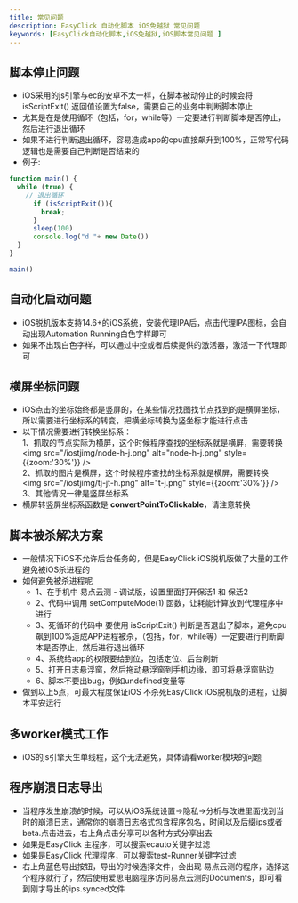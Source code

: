 ```yaml
---
title: 常见问题 
description: EasyClick 自动化脚本 iOS免越狱 常见问题 
keywords: [EasyClick自动化脚本,iOS免越狱,iOS脚本常见问题 ]
---
```


## 脚本停止问题

- iOS采用的js引擎与ec的安卓不太一样，在脚本被动停止的时候会将 isScriptExit() 返回值设置为false，需要自己的业务中判断脚本停止
- 尤其是在是使用循环（包括，for，while等）一定要进行判断脚本是否停止，然后进行退出循环
- 如果不进行判断退出循环，容易造成app的cpu直接飙升到100%，正常写代码逻辑也是需要自己判断是否结束的
- 例子:<br/>

```javascript
function main() {
  while (true) {
    // 退出循环
      if (isScriptExit()){
        break;
      }
      sleep(100)
      console.log("d "+ new Date())
  }
}

main()
```

## 自动化启动问题

- iOS脱机版本支持14.6+的iOS系统，安装代理IPA后，点击代理IPA图标，会自动出现Automation Running白色字样即可
- 如果不出现白色字样，可以通过中控或者后续提供的激活器，激活一下代理即可

## 横屏坐标问题

- iOS点击的坐标始终都是竖屏的，在某些情况找图找节点找到的是横屏坐标，所以需要进行坐标系的转变，把横坐标转换为竖坐标才能进行点击
- 以下情况需要进行转换坐标系：
  <br/>
  1、抓取的节点实际为横屏，这个时候程序查找的坐标系就是横屏，需要转换<br/>
  <img src="/iostjimg/node-h-j.png" alt="node-h-j.png" style={{zoom:'30%'}} /><br/>
  2、抓取的图片是横屏，这个时候程序查找的坐标系就是横屏，需要转换<br/>
  <img src="/iostjimg/tj-jt-h.png" alt="t-j.png" style={{zoom:'30%'}} /><br/>
  3、其他情况一律是竖屏坐标系
- 横屏转竖屏坐标系函数是 **convertPointToClickable**，请注意转换

## 脚本被杀解决方案
- 一般情况下iOS不允许后台任务的，但是EasyClick iOS脱机版做了大量的工作避免被iOS杀进程的
- 如何避免被杀进程呢
  - 1、在手机中 易点云测 - 调试版，设置里面打开保活1 和 保活2
  - 2、代码中调用 setComputeMode(1) 函数，让耗能计算放到代理程序中进行
  - 3、死循环的代码中 要使用  isScriptExit() 判断是否退出了脚本，避免cpu飙到100%造成APP进程被杀，（包括，for，while等）一定要进行判断脚本是否停止，然后进行退出循环
  - 4、系统给app的权限要给到位，包括定位、后台刷新
  - 5、打开日志悬浮窗，然后拖动悬浮窗到手机边缘，即可将悬浮窗贴边
  - 6、脚本不要出bug，例如undefined变量等
- 做到以上5点，可最大程度保证iOS 不杀死EasyClick iOS脱机版的进程，让脚本平安运行

## 多worker模式工作
- iOS的js引擎天生单线程，这个无法避免，具体请看worker模块的问题

## 程序崩溃日志导出
- 当程序发生崩溃的时候，可以从iOS系统设置->隐私->分析与改进里面找到当时的崩溃日志，通常你的崩溃日志格式包含程序包名，时间以及后缀ips或者beta.点击进去，右上角点击分享可以各种方式分享出去
- 如果是EasyClick 主程序，可以搜索ecauto关键字过滤
- 如果是EasyClick 代理程序，可以搜索test-Runner关键字过滤
- 右上角蓝色导出按钮，导出的时候选择文件，会出现 易点云测的程序，选择这个程序就行了，然后使用爱思电脑程序访问易点云测的Documents，即可看到刚才导出的ips.synced文件

